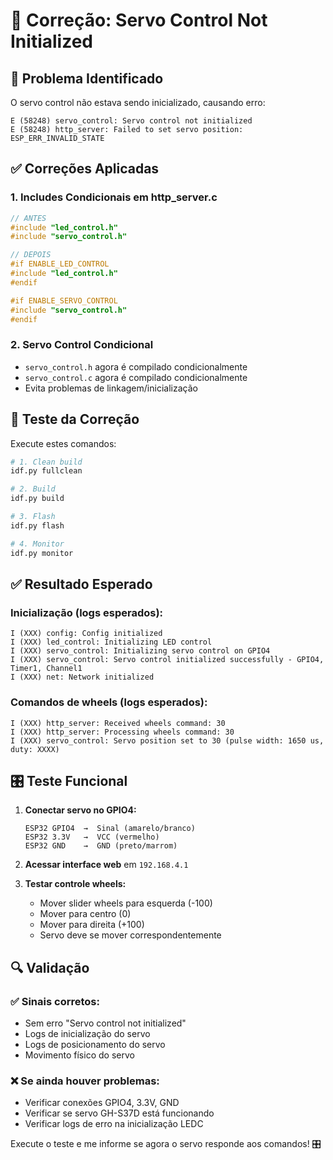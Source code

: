 # 🔧 Correção: Servo Control Not Initialized

## 🎯 Problema Identificado
O servo control não estava sendo inicializado, causando erro:
```
E (58248) servo_control: Servo control not initialized
E (58248) http_server: Failed to set servo position: ESP_ERR_INVALID_STATE
```

## ✅ Correções Aplicadas

### 1. Includes Condicionais em http_server.c
```c
// ANTES
#include "led_control.h"
#include "servo_control.h"

// DEPOIS
#if ENABLE_LED_CONTROL
#include "led_control.h"
#endif

#if ENABLE_SERVO_CONTROL
#include "servo_control.h"
#endif
```

### 2. Servo Control Condicional
- `servo_control.h` agora é compilado condicionalmente
- `servo_control.c` agora é compilado condicionalmente
- Evita problemas de linkagem/inicialização

## 🚀 Teste da Correção

Execute estes comandos:

```bash
# 1. Clean build
idf.py fullclean

# 2. Build
idf.py build

# 3. Flash
idf.py flash

# 4. Monitor
idf.py monitor
```

## ✅ Resultado Esperado

### Inicialização (logs esperados):
```
I (XXX) config: Config initialized
I (XXX) led_control: Initializing LED control
I (XXX) servo_control: Initializing servo control on GPIO4
I (XXX) servo_control: Servo control initialized successfully - GPIO4, Timer1, Channel1
I (XXX) net: Network initialized
```

### Comandos de wheels (logs esperados):
```
I (XXX) http_server: Received wheels command: 30
I (XXX) http_server: Processing wheels command: 30
I (XXX) servo_control: Servo position set to 30 (pulse width: 1650 us, duty: XXXX)
```

## 🎛️ Teste Funcional

1. **Conectar servo no GPIO4:**
   ```
   ESP32 GPIO4  →  Sinal (amarelo/branco)
   ESP32 3.3V   →  VCC (vermelho)
   ESP32 GND    →  GND (preto/marrom)
   ```

2. **Acessar interface web** em `192.168.4.1`

3. **Testar controle wheels:**
   - Mover slider wheels para esquerda (-100)
   - Mover para centro (0)
   - Mover para direita (+100)
   - Servo deve se mover correspondentemente

## 🔍 Validação

### ✅ Sinais corretos:
- Sem erro "Servo control not initialized"
- Logs de inicialização do servo
- Logs de posicionamento do servo
- Movimento físico do servo

### ❌ Se ainda houver problemas:
- Verificar conexões GPIO4, 3.3V, GND
- Verificar se servo GH-S37D está funcionando
- Verificar logs de erro na inicialização LEDC

Execute o teste e me informe se agora o servo responde aos comandos! 🎛️